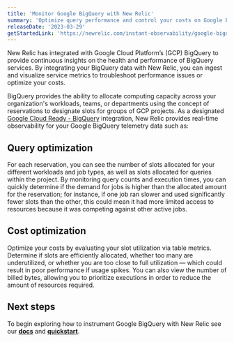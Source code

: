```yaml
---
title: 'Monitor Google BigQuery with New Relic'
summary: 'Optimize query performance and control your costs on Google BigQuery'
releaseDate: '2023-03-29'
getStartedLink: 'https://newrelic.com/instant-observability/google-bigquery'
---
```

New Relic has integrated with Google Cloud Platform’s (GCP) BigQuery to provide continuous insights on the health and performance of BigQuery services. By integrating your BigQuery data with New Relic, you can ingest and visualize service metrics to troubleshoot performance issues or optimize your costs. 

BigQuery provides the ability to allocate computing capacity across your organization's workloads, teams, or departments using the concept of reservations to designate slots for groups of GCP projects. As a designated [Google Cloud Ready - BigQuery](https://cloud.google.com/bigquery/docs/bigquery-ready-overview) integration, New Relic provides real-time observability for your Google BigQuery telemetry data such as: 

## Query optimization
For each reservation, you can see the number of slots allocated for your different workloads and job types, as well as slots allocated for queries within the project. By monitoring query counts and execution times, you can quickly determine if the demand for jobs is higher than the allocated amount for the reservation; for instance, if one job ran slower and used significantly fewer slots than the other, this could mean it had more limited access to resources because it was competing against other active jobs.

## Cost optimization
Optimize your costs by evaluating your slot utilization via table metrics. Determine if slots are efficiently allocated, whether too many are underutilized, or whether you are too close to full utilization — which could result in poor performance if usage spikes. You can also view the number of billed bytes, allowing you to prioritize executions in order to reduce the amount of resources required.

## Next steps
To begin exploring how to instrument Google BigQuery with New Relic see our [**docs**](https://docs.newrelic.com/docs/infrastructure/google-cloud-platform-integrations/gcp-integrations-list/google-bigquery-monitoring-integration/) and [**quickstart**](https://newrelic.com/instant-observability/google-bigquery).
